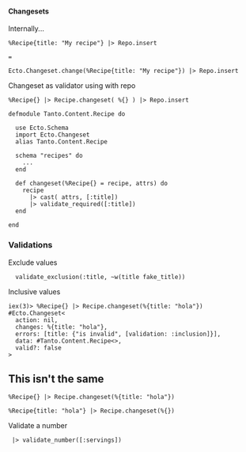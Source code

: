 #### Changesets

Internally...

```
%Recipe{title: "My recipe"} |> Repo.insert

=

Ecto.Changeset.change(%Recipe{title: "My recipe"}) |> Repo.insert
```

Changeset as validator using with repo

```
%Recipe{} |> Recipe.changeset( %{} ) |> Repo.insert
```

```
defmodule Tanto.Content.Recipe do

  use Ecto.Schema
  import Ecto.Changeset
  alias Tanto.Content.Recipe

  schema "recipes" do
    ...
  end

  def changeset(%Recipe{} = recipe, attrs) do
    recipe
      |> cast( attrs, [:title])
      |> validate_required([:title])
  end

end
```

### Validations

Exclude values

```
  validate_exclusion(:title, ~w(title fake_title))
```

Inclusive values

```
iex(3)> %Recipe{} |> Recipe.changeset(%{title: "hola"})
#Ecto.Changeset<
  action: nil,
  changes: %{title: "hola"},
  errors: [title: {"is invalid", [validation: :inclusion]}],
  data: #Tanto.Content.Recipe<>,
  valid?: false
>
```

## This isn't the same

```
%Recipe{} |> Recipe.changeset(%{title: "hola"})
```

```
%Recipe{title: "hola"} |> Recipe.changeset(%{})
```

Validate a number

```
 |> validate_number([:servings])
```
